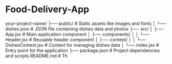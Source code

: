# Food-Delivery-App

your-project-name/
├── public/ # Static assets like images and fonts
│ └── dishes.json # JSON file containing dishes data and photos
├── src/
│ ├── App.jsx # Main application component
│ ├── components/
│ │ └── Header.jsx # Reusable header component
│ ├── context/
│ │ └── DishesContext.jsx # Context for managing dishes data
│ └── index.jsx # Entry point for the application
├── package.json # Project dependencies and scripts
README.md # Th
